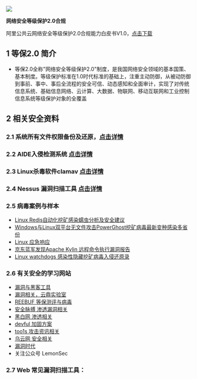
![](https://imgkr.cn-bj.ufileos.com/1b505d1d-079b-4586-8840-30ae644603bd.jpg)

 **网络安全等级保护2.0合规** 

阿里公共云网络安全等级保护2.0合规能力白皮书V1.0，[点击下载](https://githubssdsdsdadasd.oss-ap-northeast-1.aliyuncs.com/%E9%98%BF%E9%87%8C%E5%85%AC%E5%85%B1%E4%BA%91%E7%BD%91%E7%BB%9C%E5%AE%89%E5%85%A8%E7%AD%89%E7%BA%A7%E4%BF%9D%E6%8A%A42.0%E5%90%88%E8%A7%84%E8%83%BD%E5%8A%9B%E7%99%BD%E7%9A%AE%E4%B9%A6V1.0.pdf)

## 1 等保2.0 简介

- 等保2.0全称"网络安全等级保护2.0"制度，是我国网络安全领域的基本国策、基本制度。等级保护标准在1.0时代标准的基础上，注重主动防御，从被动防御到事前、事中、事后全流程的安全可信、动态感知和全面审计，实现了对传统信息系统、基础信息网络、云计算、大数据、物联网、移动互联网和工业控制信息系统等级保护对象的全覆盖


## 2 相关安全资料
### 2.1 系统所有文件权限备份及还原，[点击详情](https://mp.weixin.qq.com/s/Old4OOcwWoTmIPoXXpAdIg)
### 2.2 AIDE入侵检测系统 [点击详情](https://github.com/xiaobingchan/safety-and-basic/blob/master/chapter1/AIDE%E5%85%A5%E4%BE%B5%E6%A3%80%E6%B5%8B%E7%B3%BB%E7%BB%9F.md)
### 2.3 Linux杀毒软件clamav [点击详情](https://github.com/xiaobingchan/safety-and-basic/blob/master/chapter1/Linux%E6%9D%80%E6%AF%92%E8%BD%AF%E4%BB%B6clamav.md)
### 2.4  Nessus 漏洞扫描工具 [点击详情](https://github.com/xiaobingchan/safety-and-basic/blob/master/chapter1/Nessus%20%E6%BC%8F%E6%B4%9E%E6%89%AB%E6%8F%8F%E5%B7%A5%E5%85%B7.md)
### 2.5 病毒案例与样本
- [Linux Redis自动化挖矿感染蠕虫分析及安全建议](https://paper.seebug.org/605/)
- [Windows与Linux双平台无文件攻击PowerGhost挖矿病毒最新变种感染多省份](https://www.secpulse.com/archives/118077.html)
- [Linux 应急响应](https://www.secpulse.com/archives/116824.html)
- [京东蓝军发现Apache Kylin 远程命令执行漏洞报告](https://www.secpulse.com/archives/135424.html)
- [Linux watchdogs 感染性隐藏挖矿病毒入侵还原录](https://cloud.tencent.com/developer/article/1394670)
### 2.6 有关安全的学习网站
- [漏洞与黑客工具](https://www.ddosi.com/)
- [漏洞相关，云鼎实验室](https://paper.seebug.org/)
- [REEBUF 等保测评与病毒](https://www.freebuf.com/)
- [安全脉搏 渗透漏洞相关](https://www.secpulse.com/)
- [黑白网 渗透相关](https://www.heibai.org/)
- [devful 加固方案](http://www.defvul.com/)
- [too1s 攻击资讯相关](https://www.t00ls.net/)
- [乌云网 安全相关](https://wooyun.js.org/)
- [漏洞时代](http://0day5.com/)
- 关注公众号  LemonSec

### 2.7 Web 常见漏洞扫描工具：